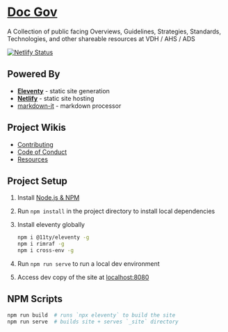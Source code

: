 # [Doc Gov](https://docgov.dev)

A Collection of public facing Overviews, Guidelines, Strategies, Standards, Technologies, and other shareable resources at VDH / AHS / ADS

[![Netlify Status](https://api.netlify.com/api/v1/badges/9f4b70bd-ec3e-4e7e-b036-4446fbcd4b74/deploy-status)](https://app.netlify.com/sites/open-sourced/deploys)

## Powered By

* [**Eleventy**](https://www.11ty.io) - static site generation
* [**Netlify**](https://www.netlify.com/) - static site hosting
* [markdown-it](https://github.com/markdown-it/markdown-it) - markdown processor

## Project Wikis

* [Contributing](/contributing/)
* [Code of Conduct](/code_of_conduct/)
* [Resources](/resources/)

## Project Setup

1. Install [Node.js & NPM](https://nodejs.org/en/download/)
2. Run `npm install` in the project directory to install local dependencies
3. Install eleventy globally

    ```bash
    npm i @11ty/eleventy -g
    npm i rimraf -g
    npm i cross-env -g
    ```

4. Run `npm run serve` to run a local dev environment
5. Access dev copy of the site at [localhost:8080](http://localhost:8080)

## NPM Scripts

```bash
npm run build  # runs `npx eleventy` to build the site
npm run serve  # builds site + serves `_site` directory
```
